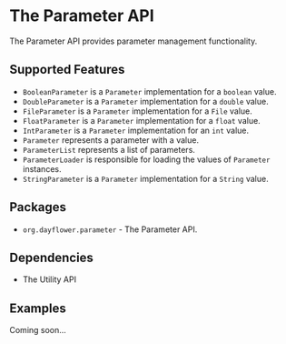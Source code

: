 The Parameter API
=================
The Parameter API provides parameter management functionality.

Supported Features
------------------
* `BooleanParameter` is a `Parameter` implementation for a `boolean` value.
* `DoubleParameter` is a `Parameter` implementation for a `double` value.
* `FileParameter` is a `Parameter` implementation for a `File` value.
* `FloatParameter` is a `Parameter` implementation for a `float` value.
* `IntParameter` is a `Parameter` implementation for an `int` value.
* `Parameter` represents a parameter with a value.
* `ParameterList` represents a list of parameters.
* `ParameterLoader` is responsible for loading the values of `Parameter` instances.
* `StringParameter` is a `Parameter` implementation for a `String` value.

Packages
--------
* `org.dayflower.parameter` - The Parameter API.

Dependencies
------------
* The Utility API

Examples
--------
Coming soon...